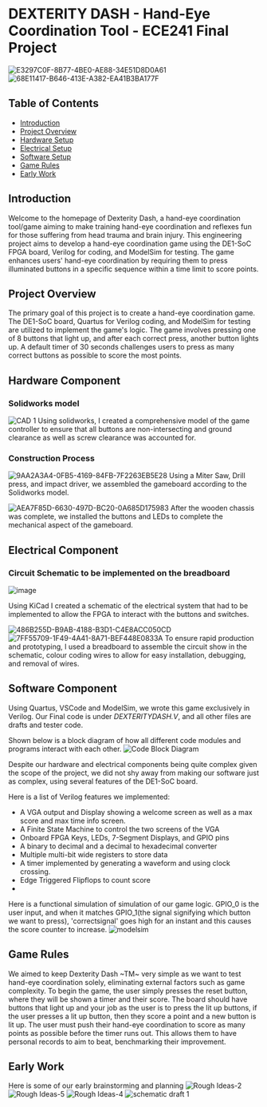# DEXTERITY DASH - Hand-Eye Coordination Tool - ECE241 Final Project
![E3297C0F-8B77-4BE0-AE88-34E51D8D0A61](https://github.com/Aryan-G4/Dexerity-Dash/assets/119129454/d2fbda56-f730-4d2a-b3b5-2ded85dea539)
![68E11417-B646-413E-A382-EA41B3BA177F](https://github.com/Aryan-G4/Dexerity-Dash/assets/119129454/66e1e866-d1dc-40f4-9479-f86caae3ffe6)




## Table of Contents

- [Introduction](#introduction)
- [Project Overview](#project-overview)
- [Hardware Setup](#hardware-Component)
- [Electrical Setup](#electrical-Component)
- [Software Setup](#software-Component)
- [Game Rules](#game-rules)
- [Early Work](#early-work)

## Introduction

Welcome to the homepage of Dexterity Dash, a hand-eye coordination tool/game aiming to make training hand-eye coordination and reflexes fun for those suffering from head trauma and brain injury. This engineering project aims to develop a hand-eye coordination game using the DE1-SoC FPGA board, Verilog for coding, and ModelSim for testing. The game enhances users' hand-eye coordination by requiring them to press illuminated buttons in a specific sequence within a time limit to score points.

## Project Overview

The primary goal of this project is to create a hand-eye coordination game. The DE1-SoC board, Quartus for Verilog coding, and ModelSim for testing are utilized to implement the game's logic. The game involves pressing one of 8 buttons that light up, and after each correct press, another button lights up. A default timer of 30 seconds challenges users to press as many correct buttons as possible to score the most points.

## Hardware Component
### Solidworks model
![CAD 1](https://github.com/Aryan-G4/Dexerity-Dash/assets/119129454/f7df1696-e6b6-4c69-ba0a-03a0627b2064)
Using solidworks, I created a comprehensive model of the game controller to ensure that all buttons are non-intersecting and ground clearance as well as screw clearance was accounted for.
### Construction Process
![9AA2A3A4-0FB5-4169-84FB-7F2263EB5E28](https://github.com/Aryan-G4/Dexerity-Dash/assets/119129454/a0b8ed86-4258-477e-87aa-f8ff49a13bfe)
Using a Miter Saw, Drill press, and impact driver, we assembled the gameboard according to the Solidworks model.

![AEA7F85D-6630-497D-BC20-0A685D175983](https://github.com/Aryan-G4/Dexerity-Dash/assets/119129454/7032171e-aac6-40be-a4d5-aa7db427167f)
After the wooden chassis was complete, we installed the buttons and LEDs to complete the mechanical aspect of the gameboard.

## Electrical Component
### Circuit Schematic to be implemented on the breadboard
![image](https://github.com/Aryan-G4/Dexerity-Dash/assets/119129454/d1be5c0d-4030-4d48-967f-dfd04706f4c5)

Using KiCad I created a schematic of the electrical system that had to be implemented to allow the FPGA to interact with the buttons and switches.

![486B255D-B9AB-4188-B3D1-C4E8ACC050CD](https://github.com/Aryan-G4/Dexerity-Dash/assets/119129454/e878659e-f6ae-4cb4-bc1c-b90ef3d461d8)
![7FF55709-1F49-4A41-8A71-BEF448E0833A](https://github.com/Aryan-G4/Dexerity-Dash/assets/119129454/18eb1549-8e2a-45c8-859b-1432bd40856f)
To ensure rapid production and prototyping, I used a breadboard to assemble the circuit show in the schematic, colour coding wires to allow for easy installation, debugging, and removal of wires. 

## Software Component

Using Quartus, VSCode and ModelSim, we wrote this game exclusively in Verilog. Our Final code is under _DEXTERITYDASH.V_, and all other files are drafts and tester code.

Shown below is a block diagram of how all different code modules and programs interact with each other. 
![Code Block Diagram](https://github.com/Aryan-G4/Dexerity-Dash/assets/119129454/0dcf2a52-2687-4f9e-aeea-b01f1b4b3609)

Despite our hardware and electrical components being quite complex given the scope of the project, we did not shy away from making our software just as complex, using several features of the DE1-SoC board.

Here is a list of Verilog features we implemented:
- A VGA output and Display showing a welcome screen as well as a max score and max time info screen.
- A Finite State Machine to control the two screens of the VGA
- Onboard FPGA Keys, LEDs, 7-Segment Displays, and GPIO pins
- A binary to decimal and a decimal to hexadecimal converter
- Multiple multi-bit wide registers to store data
- A timer implemented by generating a waveform and using clock crossing.
- Edge Triggered Flipflops to count score
- 

Here is a functional simulation of simulation of our game logic. GPIO_0 is the user input, and when it matches GPIO_1(the signal signifying which button we want to press), 'correctsignal' goes high for an instant and this causes the score counter to increase.
![modelsim](https://github.com/Aryan-G4/Dexerity-Dash/assets/119129454/5456b2c6-6864-46da-b954-85f8ec024fc1)


## Game Rules

We aimed to keep Dexterity Dash ~TM~ very simple as we want to test hand-eye coordination solely, eliminating external factors such as game complexity. To begin the game, the user simply presses the reset button, where they will be shown a timer and their score. The board should have buttons that light up and your job as the user is to press the lit up buttons, if the user presses a lit up button, then they score a point and a new button is lit up. The user must push their hand-eye coordination to score as many points as possible before the timer runs out. This allows them to have personal records to aim to beat, benchmarking their improvement. 


## Early Work

Here is some of our early brainstorming and planning
![Rough Ideas-2](https://github.com/Aryan-G4/Dexerity-Dash/assets/119129454/7637ecab-5271-4fc5-9616-c386ab64fb24)
![Rough Ideas-5](https://github.com/Aryan-G4/Dexerity-Dash/assets/119129454/759b956e-619e-44e8-87f6-42791fa8c6ff)
![Rough Ideas-4](https://github.com/Aryan-G4/Dexerity-Dash/assets/119129454/109dee0e-25c8-44a1-8a31-aed0b86b4f8c)
![schematic draft 1](https://github.com/Aryan-G4/Dexerity-Dash/assets/119129454/41fa3722-5c84-4e2a-90aa-90ec15a28713)






